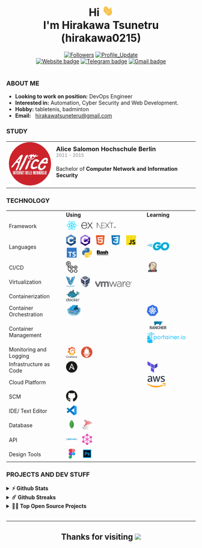 <h1 align="center">
    Hi <img src="./assets/Hi.gif" width="30px"> <br>
    I'm <b>Hirakawa Tsunetru</b> (hirakawa0215)
</h1>

<div align="center"> 
    <a href="https://github.com/hirakawa0215?tab=followers"><img alt="Followers" src="https://img.shields.io/github/followers/hirakawa?color=4C1&logo=github"></a>
    <a href="https://github.com/hirakawa/hirakawa" target="_blank"><img alt="Profile_Update" src="https://img.shields.io/github/last-commit/hirakawa/hirakawa?label=Profile%20update&style=fflat-square"></a>
</div>

<div align="center">
    <a href="https://hirakawa.netlify.app/"><img alt="Website badge" src="https://img.shields.io/badge/Website-EC8B00?logo=google-chrome&logoColor=white"></a>
    <a href="https://telegram.org/superman_195"><img alt="Telegram badge" src="https://img.shields.io/badge/-Telegram-0077B5?logo=Telegram&logoColor=white"></a>
    <a href="mailto:quannguyenthanh558@gmail.com"><img alt="Gmail badge" src="https://img.shields.io/badge/Gmail-E34133?logo=gmail&logoColor=white"></a>
</div>
<br>

### ABOUT ME

- **Looking to work on position:** DevOps Engineer
- **Interested in:** Automation, Cyber Security and Web Development.
- **Hobby:** tabletenis, badminton
- **Email:** &nbsp; <a href="mailto:hirakawatsuneteru@gmail.com" target="_blank">hirakawatsuneteru@gmail.com</a>

### STUDY

<table style="border-collapse: collapse;">
    <tr>
        <td align="center">
            <img src="./assets/logo.png" alt="hcmus logo" width="120px">
        </td>
        <td>
            <h3 style="margin: 0;">Alice Salomon Hochschule Berlin
</h3> 
            <sup style="color: gray;">2011 - 2015</sup>
            <p>Bachelor of <b>Computer Network and Information Security</b></p>
        </td>
    </tr>
</table>

### TECHNOLOGY

<table>
    <tr>
        <td></td>
        <td><b>Using</b></td>
        <td><b>Learning</b></td>
    </tr>
    <tr>
        <td>Framework</td>
        <td>
            <img src="./assets/technology/reactjs.svg" height="30px" alt="reactjs" title="React JS"/>
            &nbsp;
            <img src="./assets/technology/expressjs.svg" height="30px" alt="expressjs" title="Express JS"/>
            &nbsp;
            <img src="./assets/technology/nextjs.svg" height="30px" alt="nextjs" title="Next JS"/>
        </td>
        <td></td>
    </tr>
    <tr>
        <td>Languages</td>
        <td>
            <img src="./assets/technology/c_plus_plus.svg" height="30px" alt="C/C++" title="C/C++"/>
            &nbsp;
            <img src="./assets/technology/c_sharp.svg" height="30px" alt="C#" title="C#"/>
            &nbsp;
            <img src="./assets/technology/html.svg" height="30px" alt="html" title="HTML"/>
            &nbsp;
            <img src="./assets/technology/css.svg" height="30px" alt="css" title="CSS"/>
            &nbsp;
            <img src="./assets/technology/javascript.svg" height="30px" alt="javascript" title="Javascript"/>
            &nbsp;
            <img src="./assets/technology/typescript.svg" height="30px" alt="typescript" title="Typescript"/>
            &nbsp;
            <img src="./assets/technology/python.svg" height="30px" alt="python" title="Python"/>
             &nbsp;
            <img src="./assets/technology/bash_script.svg" height="30px" alt="Shell-script" title="Shell-script"/>
        </td>
        <td>
            <img src="./assets/technology/golang.svg" height="30px" alt="Go" title="Go"/>
        </td>
    </tr>
    <tr>
        <td>CI/CD</td>
        <td>
            <img src="./assets/technology/github_actions.svg" height="30px" alt="github_actions" title="Github Actions"/>
        </td>
        <td>
            <img src="./assets/technology/jenkins.svg" height="30px" alt="Jenkins" title="Jenkins"/>            
        </td>
    </tr>
     <tr>
        <td>Virtualization</td>
        <td>
            <img src="./assets/technology/vagrant.svg" height="30px" alt="vagrant" title="Vagrant"/>
            &nbsp;
            <img src="./assets/technology/virtualbox.svg" height="30px" alt="virtualbox" title="Virtualbox"/>
            &nbsp;
            <img src="./assets/technology/vmware.svg" height="15px" alt="vmware" title="VMware"/>
        </td>
        <td></td>
    </tr>
    <tr>
        <td>Containerization</td>
        <td>
            <img src="./assets/technology/docker.svg" height="30px" alt="docker" title="Docker"/>
        </td>
        <td></td>
    </tr>
    <tr>
        <td>Container Orchestration</td>
        <td>
            <img src="./assets/technology/docker_swarm.png" height="30px" alt="docker swarm" title="Docker swarm"/>
        </td>
        <td>
            <img src="./assets/technology/kubernetes.svg" height="30px" alt="kubernetes" title="Kubernetes"/>
        </td>
    </tr>
    <tr>
        <td>Container Management</td>
        <td>
        </td>
        <td>
            <img src="./assets/technology/rancher.svg" height="30px" alt="rancher" title="Rancher"/>  
            <img src="./assets/technology/portainer.svg" height="30px" alt="portainer" title="Portainer"/>  
        </td>
    </tr>
     <tr>
        <td>Monitoring and Logging</td>
        <td>
          <img src="./assets/technology/grafana.svg" height="30px" alt="grafana" title="Grafana"/>
            &nbsp;
            <img src="./assets/technology/prometheus.svg" height="30px" alt="prometheus" title="Prometheus"/>
        </td>
        <td></td>
    </tr>
     <tr>
        <td>Infrastructure as Code</td>
        <td>
          <img src="./assets/technology/ansible.svg" height="30px" alt="ansible" title="Ansible"/>
        </td>
        <td>
            <img src="./assets/technology/terraform.svg" height="30px" alt="terraform" title="Terraform"/>
        </td>
    </tr>
         <tr>
        <td>Cloud Platform</td>
        <td>
        </td>
        <td>
            <img src="./assets/technology/aws.svg" height="30px" alt="aws" title="Amazon Web Service"/>
        </td>
    </tr>
    <tr>
        <td>SCM</td>
        <td>
            <img src="./assets/technology/github.svg" height="30px" alt="github" title="Github"/>
            &nbsp;
        </td>
        <td></td>
    </tr>
    <tr>
        <td>IDE/ Text Editor</td>
        <td>
            <img src="./assets/technology/vscode.svg" height="30px" alt="vscode" title="VSCode"/>
            &nbsp;
        </td>
        <td></td>
    </tr>
    <tr>
        <td>Database</td>
        <td>
            <img src="./assets/technology/mongo.svg" height="30px" alt="mongodb" title="MongoDB"/>
            &nbsp;
            <img src="./assets/technology/sql_server.png" height="30px" alt="msSQLserver" title="SQL Server"/>
        </td>
        <td></td>
    </tr>
     <tr>
        <td>API</td>
        <td>
            <img src="./assets/technology/rest_api.png" height="30px" alt="restapi" title="Rest API"/> 
            &nbsp;
            <img src="./assets/technology/graphql.png" height="30px" alt="graphql" title="GraphQL"/>
        </td>
        <td></td>
    </tr>
    <tr>
        <td>Design Tools</td>
        <td>
            <img src="./assets/technology/figma.svg" height="30px" alt="figma" title="Figma"/>
            &nbsp;
            <img src="./assets/technology/photoshop.svg" height="30px" alt="photoshop" title="Photoshop"/>
        </td>
        <td></td>
    </tr>
</table>

### PROJECTS AND DEV STUFF

<details>	
    <summary><b>⚡ Github Stats</b></summary>
    <br />
    <p align="center">
        <a href="https://github.com/hirakawa0215">
            <img width="54%" height="180em" src="https://github-readme-stats-eight-theta.vercel.app/api?username=QuanBlue&show_icons=true&hide_border=true&include_all_commits=true&count_private=true" />
            <img width="45%" height="180em" src="https://github-readme-stats-eight-theta.vercel.app/api/top-langs/?username=QuanBlue&exclude_repo=KNN-Image-Classification&show_icons=true&hide_border=true&layout=compact"/>
        </a>
    </p>

</details>

<details>	
  <summary><b>☄️ Github Streaks</b></summary>
  
  <br />
  <img height="180em" src="https://github-readme-streak-stats.herokuapp.com/?user=QuanBlue&hide_border=true" />
</details>

<details>
  <summary><b>🧑‍🚀 Top Open Source Projects</b></summary>
  <br />
<!-- These templates will have you quickly bootstrapping your next project. -->

> **Note:** These projects are not quite actively maintained, but I will try to keep them up to date with new features as much as possible 🌱.
> <br />

  <table>
    <thead align="center">
      <tr border: none;>
        <td><b>💻 Projects</b></td>
        <td><b>🌟 Stars</b></td>
        <td><b>🍴 Forks</b></td>
        <td><b>🐛 Issues</b></td>
        <td><b>🔔 Pull Requests</b></td>
        <td><b>👨‍💻 Language</b></td>
      </tr>
    </thead>
    <tbody>
      <tr>
	      <td><a href="https://github.com/QuanBlue/Portfolio"><b>Portfolio website</b></a></td>
        <td><img alt="Stars" src="https://img.shields.io/github/stars/quanblue/Portfolio?&labelColor=343b41"/></td>
        <td><img alt="Forks" src="https://img.shields.io/github/forks/quanblue/Portfolio?&labelColor=343b41"/></td>
        <td><img alt="Issues" src="https://img.shields.io/github/issues/quanblue/Portfolio?"/></td>
        <td><img alt="Pull Requests" src="https://img.shields.io/github/issues-pr/quanblue/Portfolio?"/></td>
        <td><img alt="Language" src="https://img.shields.io/github/languages/top/quanblue/Portfolio?"/></td>
      </tr>
      <tr>
	      <td><a href="https://github.com/quanblue/chat-grpc"><b>Chat gRPC application</b></a></td>
        <td><img alt="Stars" src="https://img.shields.io/github/stars/quanblue/chat-grpc?&labelColor=343b41"/></td>
        <td><img alt="Forks" src="https://img.shields.io/github/forks/quanblue/chat-grpc?&labelColor=343b41"/></td>
        <td><img alt="Issues" src="https://img.shields.io/github/issues/quanblue/chat-grpc?"/></td>
        <td><img alt="Pull Requests" src="https://img.shields.io/github/issues-pr/quanblue/chat-grpc?"/></td>
        <td><img alt="Language" src="https://img.shields.io/github/languages/top/quanblue/chat-grpc?"/></td>
      </tr>
      <tr>
	      <td><a href="https://github.com/quanblue/tech-automator"><b>Technology automator</b></a></td>
        <td><img alt="Stars" src="https://img.shields.io/github/stars/quanblue/tech-automator?&labelColor=343b41"/></td>
        <td><img alt="Forks" src="https://img.shields.io/github/forks/quanblue/tech-automator?&labelColor=343b41"/></td>
        <td><img alt="Issues" src="https://img.shields.io/github/issues/quanblue/tech-automator?"/></td>
        <td><img alt="Pull Requests" src="https://img.shields.io/github/issues-pr/quanblue/tech-automator?"/></td>
        <td><img alt="Language" src="https://img.shields.io/github/languages/top/quanblue/tech-automator?"/></td>
      </tr>
      <tr>
	    <td><a href="https://github.com/quanblue/tech-cheatsheets"><b>Technology cheat sheets</b></a></td>
        <td><img alt="Stars" src="https://img.shields.io/github/stars/quanblue/tech-cheatsheets?&labelColor=343b41"/></td>
        <td><img alt="Forks" src="https://img.shields.io/github/forks/quanblue/tech-cheatsheets?&labelColor=343b41"/></td>
        <td><img alt="Issues" src="https://img.shields.io/github/issues/quanblue/tech-cheatsheets?"/></td>
        <td><img alt="Pull Requests" src="https://img.shields.io/github/issues-pr/quanblue/tech-cheatsheets?"/></td>
        <td><img alt="Language" src="https://img.shields.io/github/languages/top/quanblue/tech-cheatsheets?"/></td>
      </tr>
      <tr>
	    <td><a href="https://github.com/quanblue/ansible-web-app-deployment"><b>Ansible auto deploy Web application</b></a></td>
        <td><img alt="Stars" src="https://img.shields.io/github/stars/quanblue/ansible-web-app-deployment?&labelColor=343b41"/></td>
        <td><img alt="Forks" src="https://img.shields.io/github/forks/quanblue/ansible-web-app-deployment?&labelColor=343b41"/></td>
        <td><img alt="Issues" src="https://img.shields.io/github/issues/quanblue/ansible-web-app-deployment?"/></td>
        <td><img alt="Pull Requests" src="https://img.shields.io/github/issues-pr/quanblue/ansible-web-app-deployment?"/></td>
        <td><img alt="Language" src="https://img.shields.io/github/languages/top/quanblue/ansible-web-app-deployment?"/></td>
      </tr>
      <tr>
	    <td><a href="https://github.com/quanblue/linux-auto-setup"><b>Linux auto setup</b></a></td>
        <td><img alt="Stars" src="https://img.shields.io/github/stars/quanblue/linux-auto-setup?&labelColor=343b41"/></td>
        <td><img alt="Forks" src="https://img.shields.io/github/forks/quanblue/linux-auto-setup?&labelColor=343b41"/></td>
        <td><img alt="Issues" src="https://img.shields.io/github/issues/quanblue/linux-auto-setup?"/></td>
        <td><img alt="Pull Requests" src="https://img.shields.io/github/issues-pr/quanblue/linux-auto-setup?"/></td>
        <td><img alt="Language" src="https://img.shields.io/github/languages/top/quanblue/linux-auto-setup?"/></td>
      </tr>
       <tr>
	      <td><a href="https://github.com/HCMUS-Project/Gmail Remote Control"><b>Gmail remote control application</b></a></td>
        <td><img alt="Stars" src="https://img.shields.io/github/stars/HCMUS-Project/Gmail-Remote-Control?&labelColor=343b41"/></td>
        <td><img alt="Forks" src="https://img.shields.io/github/forks/HCMUS-Project/Gmail-Remote-Control?&labelColor=343b41"/></td>
        <td><img alt="Issues" src="https://img.shields.io/github/issues/HCMUS-Project/Gmail-Remote-Control?"/></td>
        <td><img alt="Pull Requests" src="https://img.shields.io/github/issues-pr/HCMUS-Project/Gmail-Remote-Control?"/></td>
        <td><img alt="Language" src="https://img.shields.io/github/languages/top/HCMUS-Project/Gmail-Remote-Control?"/></td>
      </tr>
      <tr>
	      <td><a href="https://github.com/HCMUS-Project/Jurassic-Adventure-game"><b>Jurassic Adventure game</b></a></td>
        <td><img alt="Stars" src="https://img.shields.io/github/stars/HCMUS-Project/Jurassic-Adventure-game?&labelColor=343b41"/></td>
        <td><img alt="Forks" src="https://img.shields.io/github/forks/HCMUS-Project/Jurassic-Adventure-game?&labelColor=343b41"/></td>
        <td><img alt="Issues" src="https://img.shields.io/github/issues/HCMUS-Project/Jurassic-Adventure-game?"/></td>
        <td><img alt="Pull Requests" src="https://img.shields.io/github/issues-pr/HCMUS-Project/Jurassic-Adventure-game?"/></td>
        <td><img alt="Language" src="https://img.shields.io/github/languages/top/HCMUS-Project/Jurassic-Adventure-game?"/></td>
      </tr>
      <tr>
	      <td><a href="https://github.com/HCMUS-Project/Safety-application"><b>Safety application</b></a></td>
        <td><img alt="Stars" src="https://img.shields.io/github/stars/HCMUS-Project/Safety-application?&labelColor=343b41"/></td>
        <td><img alt="Forks" src="https://img.shields.io/github/forks/HCMUS-Project/Safety-application?&labelColor=343b41"/></td>
        <td><img alt="Issues" src="https://img.shields.io/github/issues/HCMUS-Project/Safety-application?"/></td>
        <td><img alt="Pull Requests" src="https://img.shields.io/github/issues-pr/HCMUS-Project/Safety-application?"/></td>
        <td><img alt="Language" src="https://img.shields.io/github/languages/top/HCMUS-Project/Safety-application?"/></td>
      </tr>
      <tr>
	      <td><a href="https://github.com/HCMUS-Project/Storage-File-System.git"><b>Storage File System application</b></a></td>
        <td><img alt="Stars" src="https://img.shields.io/github/stars/HCMUS-Project/Storage-File-System?&labelColor=343b41"/></td>
        <td><img alt="Forks" src="https://img.shields.io/github/forks/HCMUS-Project/Storage-File-System?&labelColor=343b41"/></td>
        <td><img alt="Issues" src="https://img.shields.io/github/issues/HCMUS-Project/Storage-File-System?"/></td>
        <td><img alt="Pull Requests" src="https://img.shields.io/github/issues-pr/HCMUS-Project/Storage-File-System?"/></td>
        <td><img alt="Language" src="https://img.shields.io/github/languages/top/HCMUS-Project/Storage-File-System?"/></td>
      </tr>
    </tbody>
  </table>
  <br />
</details>

<br>

---

<div align="center">
    <h2>Thanks for visiting <img height="40" src="https://emoji.gg/assets/emoji/7333-parrotdance.gif"></h2>
</div>
